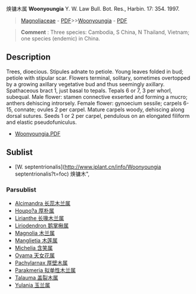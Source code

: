 焕镛木属 **Woonyoungia** Y. W. Law Bull. Bot. Res., Harbin. 17: 354. 1997.

> [Magnoliaceae](http://www.iplant.cn/info/Magnoliaceae?t=foc) - [PDF](http://www.iplant.cn/foc/pdf/Magnoliaceae.pdf)>>[Woonyoungia](http://www.iplant.cn/info/Woonyoungia?t=foc) - [PDF](http://www.iplant.cn/foc/pdf/Woonyoungia.pdf)

> **Comment** : 
> Three species: Cambodia, S China, N Thailand, Vietnam; one species (endemic) in China.

## Description

Trees, dioecious. Stipules adnate to petiole. Young leaves folded in bud; petiole with stipular scar. Flowers terminal, solitary, sometimes overtopped by a growing axillary vegetative bud and thus seemingly axillary. Spathaceous bract 1, just basal to tepals. Tepals 6 or 7, 3 per whorl, subequal. Male flower: stamen connective exserted and forming a mucro; anthers dehiscing introrsely. Female flower: gynoecium sessile; carpels 6-15, connate; ovules 2 per carpel. Mature carpels woody, dehiscing along dorsal sutures. Seeds 1 or 2 per carpel, pendulous on an elongated filiform and elastic pseudofuniculus.

* [Woonyoungia.PDF](http://www.iplant.cn/foc/pdf/Woonyoungia.pdf)

## Sublist

* [W.  septentrionalis](http://www.iplant.cn/info/Woonyoungia septentrionalis?t=foc) 焕镛木",

### Parsublist

* [Alcimandra  长蕊木兰属](http://www.iplant.cn/info/Alcimandra?t=foc)
* [Houpo?a  厚朴属](http://www.iplant.cn/info/Houpo?a?t=foc)
* [Lirianthe  长喙木兰属](http://www.iplant.cn/info/Lirianthe?t=foc)
* [Liriodendron  鹅掌楸属](http://www.iplant.cn/info/Liriodendron?t=foc)
* [Magnolia  木兰属](http://www.iplant.cn/info/Magnolia?t=foc)
* [Manglietia  木莲属](http://www.iplant.cn/info/Manglietia?t=foc)
* [Michelia  含笑属](http://www.iplant.cn/info/Michelia?t=foc)
* [Oyama  天女花属](http://www.iplant.cn/info/Oyama?t=foc)
* [Pachylarnax  厚壁木属](http://www.iplant.cn/info/Pachylarnax?t=foc)
* [Parakmeria  拟单性木兰属](http://www.iplant.cn/info/Parakmeria?t=foc)
* [Talauma  盖裂木属](http://www.iplant.cn/info/Talauma?t=foc)
* [Yulania  玉兰属](http://www.iplant.cn/info/Yulania?t=foc)
